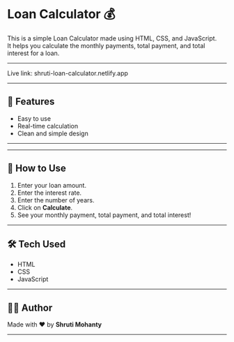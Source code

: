 
# Loan Calculator 💰

This is a simple Loan Calculator made using HTML, CSS, and JavaScript.  
It helps you calculate the monthly payments, total payment, and total interest for a loan.

---
Live link:
shruti-loan-calculator.netlify.app

---

## 🔧 Features

- Easy to use
- Real-time calculation
- Clean and simple design

---

---

## 🚀 How to Use

1. Enter your loan amount.
2. Enter the interest rate.
3. Enter the number of years.
4. Click on **Calculate**.
5. See your monthly payment, total payment, and total interest!

---

## 🛠️ Tech Used

- HTML
- CSS
- JavaScript

---

## 🙋‍♀️ Author

Made with ❤️ by **Shruti Mohanty**

---



